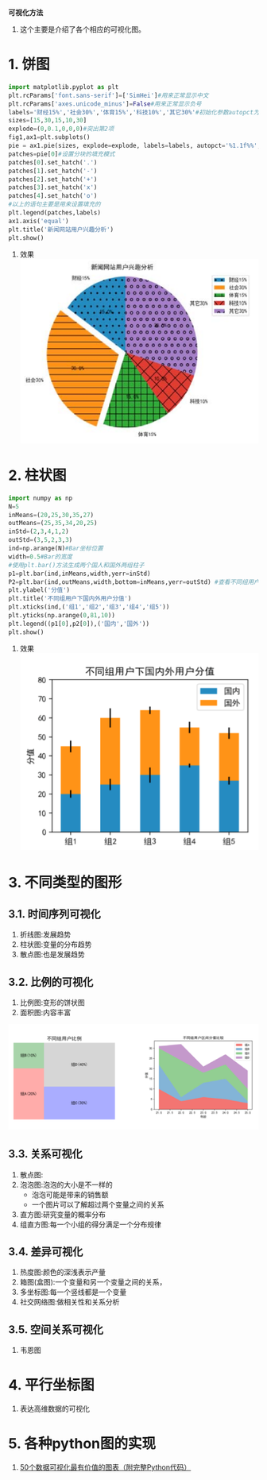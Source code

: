**可视化方法**
1. 这个主要是介绍了各个相应的可视化图。

# 1. 饼图
```py
import matplotlib.pyplot as plt
plt.rcParams['font.sans-serif']=['SimHei']#用来正常显示中文
plt.rcParams['axes.unicode_minus']=False#用来正常显示负号
labels='财经15%','社会30%','体育15%','科技10%','其它30%'#初始化参数autopct为显示的百分比样式
sizes=[15,30,15,10,30]
explode=(0,0.1,0,0,0)#突出第2项
fig1,ax1=plt.subplots()
pie = ax1.pie(sizes, explode=explode, labels=labels, autopct='%1.1f%%',shadow=False, startangle=90)
patches=pie[0]#设置分块的填充模式
patches[0].set_hatch('.')
patches[1].set_hatch('-')
patches[2].set_hatch('+')
patches[3].set_hatch('x')
patches[4].set_hatch('o')
#以上的语句主要是用来设置填充的
plt.legend(patches,labels)
ax1.axis('equal')
plt.title('新闻网站用户兴趣分析')
plt.show()
```
1. 效果![](img/2.png)

# 2. 柱状图
```py
import numpy as np
N=5
inMeans=(20,25,30,35,27)
outMeans=(25,35,34,20,25)
inStd=(2,3,4,1,2)
outStd=(3,5,2,3,3)
ind=np.arange(N)#Bar坐标位置
width=0.5#Bar的宽度
#使用plt.bar()方法生成两个国人和国外两组柱子 
p1=plt.bar(ind,inMeans,width,yerr=inStd) 
P2=plt.bar(ind,outMeans,width,bottom=inMeans,yerr=outStd) #查看不同组用户的总分值基础上，查看组内不同类别的用户分值占比情况
plt.ylabel('分值')
plt.title('不同组用户下国内外用户分值') 
plt.xticks(ind,('组1','组2','组3','组4','组5'))
plt.yticks(np.arange(0,81,10))
plt.legend((p1[0],p2[0]),('国内','国外')) 
plt.show()
```
1. 效果![](img/3.png)

# 3. 不同类型的图形

## 3.1. 时间序列可视化
1. 折线图:发展趋势
2. 柱状图:变量的分布趋势
3. 散点图:也是发展趋势

## 3.2. 比例的可视化
1. 比例图:变形的饼状图
2. 面积图:内容丰富

![](img/4.png)

## 3.3. 关系可视化
1. 散点图:
2. 泡泡图:泡泡的大小是不一样的
    + 泡泡可能是带来的销售额
    + 一个图片可以了解超过两个变量之间的关系
3. 直方图:研究变量的概率分布
4. 组直方图:每一个小组的得分满足一个分布规律

## 3.4. 差异可视化
1. 热度图:颜色的深浅表示产量
2. 箱图(盒图):一个变量和另一个变量之间的关系，
3. 多坐标图:每一个竖线都是一个变量
4. 社交网络图:做相关性和关系分析

## 3.5. 空间关系可视化
1. 韦恩图

# 4. 平行坐标图
1. 表达高维数据的可视化

# 5. 各种python图的实现
1. <a href = "https://mp.weixin.qq.com/s/DLkIrHywq74m5SF1b3Z1Pw">50个数据可视化最有价值的图表（附完整Python代码）</a>

